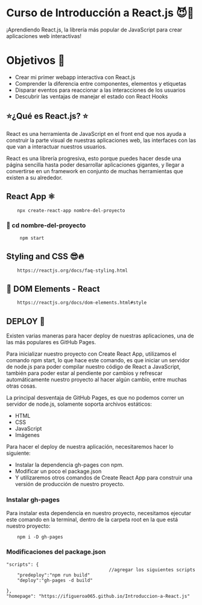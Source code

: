 # Curso de Introducción a React.js  :smiling_imp::blue_heart:
¡Aprendiendo React.js, la librería más popular de JavaScript para crear aplicaciones web interactivas! 

# Objetivos :rocket:
 
* Crear mi primer webapp interactiva con React.js
* Comprender la diferencia entre componentes, elementos y etiquetas
* Disparar eventos para reaccionar a las interacciones de los usuarios
* Descubrir las ventajas de manejar el estado con React Hooks

## :star:¿Qué es React.js? :star:
React es una herramienta de JavaScript en el front end que nos ayuda a construir la parte visual de nuestras aplicaciones web, las interfaces con las que van a interactuar nuestros usuarios.

React es una librería progresiva, esto porque puedes hacer desde una página sencilla hasta poder desarrollar aplicaciones gigantes, y llegar a convertirse en un framework en conjunto de muchas herramientas que existen a su alrededor.



## React App :atom_symbol:

        npx create-react-app nombre-del-proyecto
        
### :open_file_folder: cd nombre-del-proyecto
         npm start

## Styling and CSS  :sunglasses::fire:

        https://reactjs.org/docs/faq-styling.html


## :blue_book: DOM Elements - React 
        https://reactjs.org/docs/dom-elements.html#style


## DEPLOY  :rocket:
Existen varias maneras para hacer deploy de nuestras aplicaciones, una de las más populares es GitHub Pages.


Para inicializar nuestro proyecto con Create React App, utilizamos el comando npm start, lo que hace este comando, es que iniciar un servidor de node.js para poder compilar nuestro código de React a JavaScript, también para poder estar al pendiente por cambios y refrescar automáticamente nuestro proyecto al hacer algún cambio, entre muchas otras cosas.

La principal desventaja de GitHub Pages, es que no podemos correr un servidor de node.js, solamente soporta archivos estáticos:

* HTML
* CSS
* JavaScript
* Imágenes

Para hacer el deploy de nuestra aplicación, necesitaremos hacer lo siguiente:

- Instalar la dependencia gh-pages con npm.
- Modificar un poco el package.json
- Y utilizaremos otros comandos de Create React App para construir una versión de producción de nuestro proyecto.

### Instalar gh-pages
Para instalar esta dependencia en nuestro proyecto, necesitamos ejecutar este comando en la terminal, dentro de la carpeta root en la que está nuestro proyecto: 

        npm i -D gh-pages

### Modificaciones del package.json

```
"scripts": {
                                      //agregar los siguientes scripts
    "predeploy":"npm run build"
    "deploy":"gh-pages -d build"
   
},
"homepage": "https://ifigueroa065.github.io/Introduccion-a-React.js"
```

